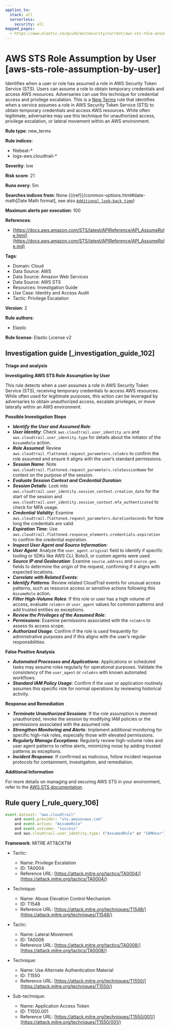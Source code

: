 ```yaml
---
applies_to:
  stack: all
  serverless:
    security: all
mapped_pages:
  - https://www.elastic.co/guide/en/security/current/aws-sts-role-assumption-by-user.html
---
```


# AWS STS Role Assumption by User [aws-sts-role-assumption-by-user]

Identifies when a user or role has assumed a role in AWS Security Token Service (STS). Users can assume a role to obtain temporary credentials and access AWS resources. Adversaries can use this technique for credential access and privilege escalation. This is a [New Terms](docs-content://solutions/security/detect-and-alert/create-detection-rule.md#create-new-terms-rule) rule that identifies when a service assumes a role in AWS Security Token Service (STS) to obtain temporary credentials and access AWS resources. While often legitimate, adversaries may use this technique for unauthorized access, privilege escalation, or lateral movement within an AWS environment.

**Rule type**: new_terms

**Rule indices**:

* filebeat-*
* logs-aws.cloudtrail-*

**Severity**: low

**Risk score**: 21

**Runs every**: 5m

**Searches indices from**: None ({{ref}}/common-options.html#date-math[Date Math format], see also [`Additional look-back time`](docs-content://solutions/security/detect-and-alert/create-detection-rule.md#rule-schedule))

**Maximum alerts per execution**: 100

**References**:

* [https://docs.aws.amazon.com/STS/latest/APIReference/API_AssumeRole.html](https://docs.aws.amazon.com/STS/latest/APIReference/API_AssumeRole.md)

**Tags**:

* Domain: Cloud
* Data Source: AWS
* Data Source: Amazon Web Services
* Data Source: AWS STS
* Resources: Investigation Guide
* Use Case: Identity and Access Audit
* Tactic: Privilege Escalation

**Version**: 2

**Rule authors**:

* Elastic

**Rule license**: Elastic License v2

## Investigation guide [_investigation_guide_102]

**Triage and analysis**

**Investigating AWS STS Role Assumption by User**

This rule detects when a user assumes a role in AWS Security Token Service (STS), receiving temporary credentials to access AWS resources. While often used for legitimate purposes, this action can be leveraged by adversaries to obtain unauthorized access, escalate privileges, or move laterally within an AWS environment.

**Possible Investigation Steps**

* ***Identify the User and Assumed Role***:
* ***User Identity***: Check `aws.cloudtrail.user_identity.arn` and `aws.cloudtrail.user_identity.type` for details about the initiator of the `AssumeRole` action.
* ***Role Assumed***: Review `aws.cloudtrail.flattened.request_parameters.roleArn` to confirm the role assumed and ensure it aligns with the user’s standard permissions.
* ***Session Name***: Note `aws.cloudtrail.flattened.request_parameters.roleSessionName` for context on the purpose of the session.
* ***Evaluate Session Context and Credential Duration***:
* ***Session Details***: Look into `aws.cloudtrail.user_identity.session_context.creation_date` for the start of the session and `aws.cloudtrail.user_identity.session_context.mfa_authenticated` to check for MFA usage.
* ***Credential Validity***: Examine `aws.cloudtrail.flattened.request_parameters.durationSeconds` for how long the credentials are valid.
* ***Expiration Time***: Use `aws.cloudtrail.flattened.response_elements.credentials.expiration` to confirm the credential expiration.
* ***Inspect User Agent and Source Information***:
* ***User Agent***: Analyze the `user_agent.original` field to identify if specific tooling or SDKs like AWS CLI, Boto3, or custom agents were used.
* ***Source IP and Geolocation***: Examine `source.address` and `source.geo` fields to determine the origin of the request, confirming if it aligns with expected locations.
* ***Correlate with Related Events***:
* ***Identify Patterns***: Review related CloudTrail events for unusual access patterns, such as resource access or sensitive actions following this `AssumeRole` action.
* ***Filter High-Volume Roles***: If this role or user has a high volume of access, evaluate `roleArn` or `user_agent` values for common patterns and add trusted entities as exceptions.
* ***Review the Privileges of the Assumed Role***:
* ***Permissions***: Examine permissions associated with the `roleArn` to assess its access scope.
* ***Authorized Usage***: Confirm if the role is used frequently for administrative purposes and if this aligns with the user’s regular responsibilities.

**False Positive Analysis**

* ***Automated Processes and Applications***: Applications or scheduled tasks may assume roles regularly for operational purposes. Validate the consistency of the `user_agent` or `roleArn` with known automated workflows.
* ***Standard IAM Policy Usage***: Confirm if the user or application routinely assumes this specific role for normal operations by reviewing historical activity.

**Response and Remediation**

* ***Terminate Unauthorized Sessions***: If the role assumption is deemed unauthorized, revoke the session by modifying IAM policies or the permissions associated with the assumed role.
* ***Strengthen Monitoring and Alerts***: Implement additional monitoring for specific high-risk roles, especially those with elevated permissions.
* ***Regularly Manage Exceptions***: Regularly review high-volume roles and user agent patterns to refine alerts, minimizing noise by adding trusted patterns as exceptions.
* ***Incident Response***: If confirmed as malicious, follow incident response protocols for containment, investigation, and remediation.

**Additional Information**

For more details on managing and securing AWS STS in your environment, refer to the [AWS STS documentation](https://docs.aws.amazon.com/STS/latest/APIReference/API_AssumeRole.md).


## Rule query [_rule_query_106]

```js
event.dataset: "aws.cloudtrail"
    and event.provider: "sts.amazonaws.com"
    and event.action: "AssumeRole"
    and event.outcome: "success"
    and aws.cloudtrail.user_identity.type: ("AssumedRole" or "IAMUser")
```

**Framework**: MITRE ATT&CKTM

* Tactic:

    * Name: Privilege Escalation
    * ID: TA0004
    * Reference URL: [https://attack.mitre.org/tactics/TA0004/](https://attack.mitre.org/tactics/TA0004/)

* Technique:

    * Name: Abuse Elevation Control Mechanism
    * ID: T1548
    * Reference URL: [https://attack.mitre.org/techniques/T1548/](https://attack.mitre.org/techniques/T1548/)

* Tactic:

    * Name: Lateral Movement
    * ID: TA0008
    * Reference URL: [https://attack.mitre.org/tactics/TA0008/](https://attack.mitre.org/tactics/TA0008/)

* Technique:

    * Name: Use Alternate Authentication Material
    * ID: T1550
    * Reference URL: [https://attack.mitre.org/techniques/T1550/](https://attack.mitre.org/techniques/T1550/)

* Sub-technique:

    * Name: Application Access Token
    * ID: T1550.001
    * Reference URL: [https://attack.mitre.org/techniques/T1550/001/](https://attack.mitre.org/techniques/T1550/001/)



